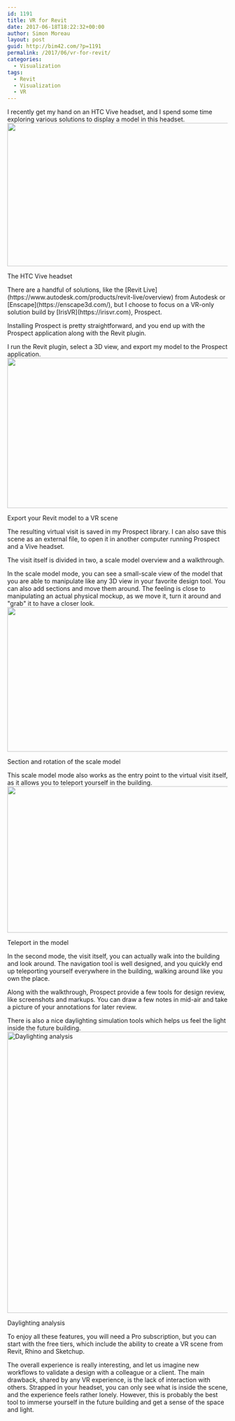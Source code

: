 ```yaml
---
id: 1191
title: VR for Revit
date: 2017-06-18T18:22:32+00:00
author: Simon Moreau
layout: post
guid: http://bim42.com/?p=1191
permalink: /2017/06/vr-for-revit/
categories:
  - Visualization
tags:
  - Revit
  - Visualization
  - VR
---
```

I recently get my hand on an HTC Vive headset, and I spend some time exploring various solutions to display a model in this headset.  <a href="https://bim42.com/wp-content/uploads/2017/06/HTC-Vive.jpg"><img class="size-large wp-image-1197" src="https://bim42.com/wp-content/uploads/2017/06/HTC-Vive-1024x573.jpg" alt="" width="584" height="327" srcset="https://bim42.com/wp-content/uploads/2017/06/HTC-Vive-1024x573.jpg 1024w, https://bim42.com/wp-content/uploads/2017/06/HTC-Vive-300x168.jpg 300w, https://bim42.com/wp-content/uploads/2017/06/HTC-Vive-768x430.jpg 768w, https://bim42.com/wp-content/uploads/2017/06/HTC-Vive-500x280.jpg 500w, https://bim42.com/wp-content/uploads/2017/06/HTC-Vive.jpg 1160w" sizes="(max-width: 584px) 100vw, 584px" /></a>
  
  <p class="wp-caption-text">
    The HTC Vive headset
  </p>There are a handful of solutions, like the [Revit Live](https://www.autodesk.com/products/revit-live/overview) from Autodesk or [Enscape](https://enscape3d.com/), but I choose to focus on a VR-only solution build by [IrisVR](https://irisvr.com), Prospect.

Installing Prospect is pretty straightforward, and you end up with the Prospect application along with the Revit plugin.

I run the Revit plugin, select a 3D view, and export my model to the Prospect application.  <a href="https://bim42.com/wp-content/uploads/2017/06/export.png"><img class="size-large wp-image-1196" src="https://bim42.com/wp-content/uploads/2017/06/export-1024x602.png" alt="" width="584" height="343" srcset="https://bim42.com/wp-content/uploads/2017/06/export.png 1024w, https://bim42.com/wp-content/uploads/2017/06/export-300x176.png 300w, https://bim42.com/wp-content/uploads/2017/06/export-768x452.png 768w, https://bim42.com/wp-content/uploads/2017/06/export-500x294.png 500w" sizes="(max-width: 584px) 100vw, 584px" /></a>
  
  <p class="wp-caption-text">
    Export your Revit model to a VR scene
  </p>The resulting virtual visit is saved in my Prospect library. I can also save this scene as an external file, to open it in another computer running Prospect and a Vive headset.

The visit itself is divided in two, a scale model overview and a walkthrough.

In the scale model mode, you can see a small-scale view of the model that you are able to manipulate like any 3D view in your favorite design tool. You can also add sections and move them around. The feeling is close to manipulating an actual physical mockup, as we move it, turn it around and "grab" it to have a closer look.  <a href="https://bim42.com/wp-content/uploads/2017/06/Section-and-rotate-1.gif"><img class="size-full wp-image-1199" src="https://bim42.com/wp-content/uploads/2017/06/Section-and-rotate-1.gif" alt="" width="720" height="330" /></a>
  
  <p class="wp-caption-text">
    Section and rotation of the scale model
  </p>This scale model mode also works as the entry point to the virtual visit itself, as it allows you to teleport yourself in the building.  <a href="https://bim42.com/wp-content/uploads/2017/06/Teleport.gif"><img class="size-full wp-image-1200" src="https://bim42.com/wp-content/uploads/2017/06/Teleport.gif" alt="" width="720" height="334" /></a>
  
  <p class="wp-caption-text">
    Teleport in the model
  </p>In the second mode, the visit itself, you can actually walk into the building and look around. The navigation tool is well designed, and you quickly end up teleporting yourself everywhere in the building, walking around like you own the place.

Along with the walkthrough, Prospect provide a few tools for design review, like screenshots and markups. You can draw a few notes in mid-air and take a picture of your annotations for later review.

There is also a nice daylighting simulation tools which helps us feel the light inside the future building.  <a href="https://bim42.com/wp-content/uploads/2017/06/daylight.gif"><img class="size-full wp-image-1195" src="https://bim42.com/wp-content/uploads/2017/06/daylight.gif" alt="Daylighting analysis" width="855" height="642" /></a>
  
  <p class="wp-caption-text">
    Daylighting analysis
  </p>To enjoy all these features, you will need a Pro subscription, but you can start with the free tiers, which include the ability to create a VR scene from Revit, Rhino and Sketchup.

The overall experience is really interesting, and let us imagine new workflows to validate a design with a colleague or a client. The main drawback, shared by any VR experience, is the lack of interaction with others. Strapped in your headset, you can only see what is inside the scene, and the experience feels rather lonely. However, this is probably the best tool to immerse yourself in the future building and get a sense of the space and light.